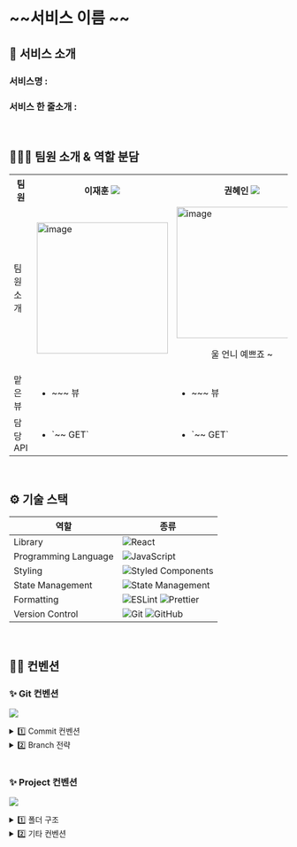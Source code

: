 # ~~서비스 이름 ~~

## 📱 서비스 소개

###  서비스명 :

### 서비스 한 줄소개 :

<br/>

## 🙋🏻‍♀️ 팀원 소개 & 역할 분담
<div align="center">
	<table>
<th>팀원</th>
  <th>이재훈  <a href="https://github.com/ljh0608"><img src="https://img.shields.io/badge/Github-181717?style=flat-square&logo=Github&logoColor=white&link=https://github.com/ljh0608"/></a>  </th>
	<th>권혜인 <a href="https://github.com/hae2ni"><img src="https://img.shields.io/badge/Github-181717?style=flat-square&logo=Github&logoColor=white&link=https://github.com/hae2ni"/></a>  </th>
  <th> 조연서 <a href="https://github.com/Yeonseo-Jo"><img src="https://img.shields.io/badge/Github-181717?style=flat-square&logo=Github&logoColor=white&link=https://github.com/Yeonseo-Jo"/></a>  </th>
	<tr>
	<td> 팀원 소개 </td>
		<td> <img width="237" alt="image" src="https://github.com/SopkathonTeam2/Client/assets/77691829/6e0a7fd2-cbf6-403a-b0b8-2ce6ece243dc">
 </td>
		<td> <img width="237" alt="image" src="https://github.com/SopkathonTeam2/Client/assets/77691829/d3a87ab2-ad16-47e8-a316-6dbdd6981406"><p align="center">울 언니 예쁘죠 ~</p></td>  
		<td><img width="237" height="270" alt="image" src="https://github.com/SopkathonTeam2/Client/assets/77691829/4828df0b-3fad-44bd-a243-7682687aff66"></td>
	</tr>
	<tr>
	<td> 맡은 뷰 </td>
	<td>
		<ul>
		<li> ~~~ 뷰 </li>
		</ul>
	</td>
	<td>
		<ul>
		<li> ~~~ 뷰 </li>
		</ul>
	</td>
	<td>
		<ul>
		<li> ~~~ 뷰 </li>
		</ul>
	</tr>
		<tr>
	<td> 담당 API </td>
	<td>
		<ul>
		<li> `~~ GET` </li>
		</ul>
	</td>
	<td>
		<ul>
		<li> `~~ GET` </li>
		</ul>
	</td>
	<td>
		<ul>
		<li> `~~ GET` </li>
		</ul>
	</tr>
	</table>
</div>

<br/>

## ⚙️ 기술 스택
<div align="center">

| 역할                 | 종류                                                                                                                                                                                                              |
| -------------------- | ----------------------------------------------------------------------------------------------------------------------------------------------------------------------------------------------------------------- |
| Library              | ![React](https://img.shields.io/badge/React-61DAFB?style=for-the-badge&logo=React&logoColor=black)                                                                                                                |
| Programming Language | ![JavaScript](https://img.shields.io/badge/JavaScript-F7DF1E.svg?style=for-the-badge&logo=JavaScript&logoColor=black)                                                                                             |
| Styling              | ![Styled Components](https://img.shields.io/badge/styled--components-DB7093?style=for-the-badge&logo=styled-components&logoColor=white)                                                                           |
| State Management     | ![State Management](https://img.shields.io/badge/recoil-f26b00?style=for-the-badge&logo=Recoil)                                                                                                                   |
| Formatting           | ![ESLint](https://img.shields.io/badge/ESLint-4B3263?style=for-the-badge&logo=eslint&logoColor=white) ![Prettier](https://img.shields.io/badge/Prettier-F7B93E?style=for-the-badge&logo=prettier&logoColor=white) |
| Version Control      | ![Git](https://img.shields.io/badge/git-%23F05033.svg?style=for-the-badge&logo=git&logoColor=white) ![GitHub](https://img.shields.io/badge/github-%23121011.svg?style=for-the-badge&logo=github&logoColor=white)  |
</div>

<br/>

## ✍🏻 컨벤션

### ✨ Git 컨벤션

<a href="https://www.notion.so/git-8a86d89ed70e4c48b2e5281b9a3f82f3"><img src="https://img.shields.io/badge/Notion 링크-white?style=for-the-badge&logo=Notion&logoColor=000000"/></a>

<details>
<summary> 1️⃣ Commit 컨벤션  </summary>

* 기본적인것 (feat, fix, chore, ..) 위주로만 지키기!

| 제목     | 내용                                        |
| -------- | ------------------------------------------- |
| init     | 브랜치 첫 커밋                              |
| feat     | 새로운 기능에 대한 커밋                     |
| fix      | 버그 수정에 대한 커밋                       |
| build    | 빌드 관련 파일 수정에 대한 커밋             |
| chore    | 그 외 자잘한 수정에 대한 커밋               |
| ci       | CI 관련 설정 수정에 대한 커밋               |
| docs     | 문서 수정에 대한 커밋                       |
| style    | style: 코드 스타일 혹은 포맷 등에 관한 커밋 |
| refactor | 코드 리팩토링에 대한 커밋                   |
</details>

<details>
<summary> 2️⃣ Branch 전략 </summary>
  
```  
1. 각자의 이름으로 브랜치를 파고 큰 기능 단위로 이름 생성 ex)이재훈/home

2. develop 브랜치 만들어서 모든 브랜치는 dev브랜치로 merge

3. develop 브랜치에 유의미한 기능이 완성되면 main을 merge

4. 개발단계에서 merge가 이루어지면 develop pull 받아오기 !
```
  
</details>

<br/>

### ✨ Project 컨벤션

<a href="https://www.notion.so/58613717803b455692f31682d3773ebc"><img src="https://img.shields.io/badge/Notion 링크-white?style=for-the-badge&logo=Notion&logoColor=000000"/></a>

<details>
<summary >1️⃣ 폴더 구조 </summary>

* 공통 컴포넌트를 분리
* 페이지 단위로 러프하게 분리
* 폴더명에는 s를 붙여서! (`ex. assets`)

```jsx
├── data.json 🗂 목 데이터 저장
├── apis 🗂 api 폴더
├── package.json 📦 설치된 패키지를 관리하는 파일
└── src
    ├── App.jsx ✡️ 앱의 라우팅과 글로벌 스타일 지정
    ├── index.js
    ├── component
    │   ├── common 🗂 공통으로 쓰일 컴포넌트 저장
    │   │   └── assets
    │   │       ├── icon
    │   │       └── images
    │   ├── landing 🗂 landing 페이지에 쓰일 컴포넌트 저장
    │   ├── main 🗂 main 페이지에 쓰일 컴포넌트 저장
    │   └── messageFeed 🗂 messageFeed 페이지에 쓰일 컴포넌트 저장
    ├── pages 🗂 라우팅 시 보여질 페이지 컴포넌트 저장
    │   ├── Landing
    │   ├── Main
    │   └── MessageFeed
    └── styles
        └── color.js
```
</details>

<details>
<summary >2️⃣ 기타 컨벤션 </summary>

#### (1)  🎨 Style 속성 

```
1.  레이아웃 속성 (display, position, float 등)

2.  박스 모델 속성 (width, height, margin, padding, border 등)

3.  시각 관련 속성 (background-color, background-image, box-shadow 등)

4.  글꼴 관련 속성 (font-size, font-family, color, text-align, text-transform 등)

5.  기타 속성 (opacity, cursor, overflow, z-index, transition, animation 등)
```
* CSS : Styled component 사용
* theme와 globalStyle 사용 (`theme` : colors, font ~ )
* rem을 무조건적으로 사용하는 것이 아니라 필요한 부분에 적용.
* ex) px로 사용할 것 : border-radius, border, box-shadow 등

<br/>

#### 🫡 기타 컨벤션

* ( ~~`function`~~ X ) 화살표 함수형태 (`const ~~~ () => { } )` ) 로 사용.
	* `rfac` & `rsc` 컴포넌트 단축키 사용
* event 함수는 `handle~~~`
* 변수명 : `카멜케이스` / 상수데이터 : `대문자` / Component명 :`파스칼`
* 절대경로 사용 (`src` 기준)
</details>
